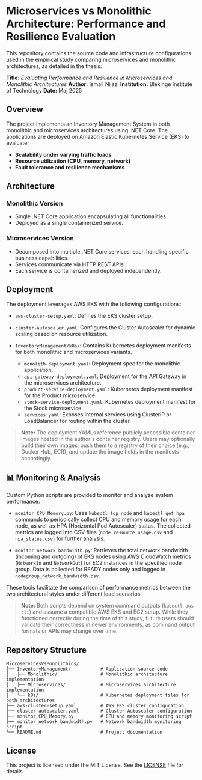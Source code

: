 # Microservices vs Monolithic Architecture: Performance and Resilience Evaluation

This repository contains the source code and infrastructure configurations used in the empirical study comparing microservices and monolithic architectures, as detailed in the thesis:

**Title:** *Evaluating Performance and Resilience in Microservices and Monolithic Architectures*
**Author:** Ismail Nijazi
**Institution:** Blekinge Institute of Technology
**Date:** Maj 2025

## Overview

The project implements an Inventory Management System in both monolithic and microservices architectures using .NET Core. The applications are deployed on Amazon Elastic Kubernetes Service (EKS) to evaluate:

* **Scalability under varying traffic loads**
* **Resource utilization (CPU, memory, network)**
* **Fault tolerance and resilience mechanisms**

## Architecture

### Monolithic Version

* Single .NET Core application encapsulating all functionalities.
* Deployed as a single containerized service.

### Microservices Version

* Decomposed into multiple .NET Core services, each handling specific business capabilities.
* Services communicate via HTTP REST APIs.
* Each service is containerized and deployed independently.

## Deployment

The deployment leverages AWS EKS with the following configurations:

* `aws-cluster-setup.yaml`: Defines the EKS cluster setup.
* `cluster-autoscaler.yaml`: Configures the Cluster Autoscaler for dynamic scaling based on resource utilization.
* `InventoryManagement/k8s/`: Contains Kubernetes deployment manifests for both monolithic and microservices variants.

  * `monolith-deployment.yaml`: Deployment spec for the monolithic application.
  * `api-gateway-deployment.yaml`: Deployment for the API Gateway in the microservices architecture.
  * `product-service-deployment.yaml`: Kubernetes deployment manifest for the Product microservice.
  * `stock-service-deployment.yaml`: Kubernetes deployment manifest for the Stock microservice.
  * `services.yaml`: Exposes internal services using ClusterIP or LoadBalancer for routing within the cluster.

> **Note:** The deployment YAMLs reference publicly accessible container images hosted in the author's container registry. Users may optionally build their own images, push them to a registry of their choice (e.g., Docker Hub, ECR), and update the image fields in the manifests accordingly.

## 📊 Monitoring & Analysis

Custom Python scripts are provided to monitor and analyze system performance:

* `monitor_CPU_Memory.py`: Uses `kubectl top node` and `kubectl get hpa` commands to periodically collect CPU and memory usage for each node, as well as HPA (Horizontal Pod Autoscaler) status. The collected metrics are logged into CSV files (`node_resource_usage.csv` and `hpa_status.csv`) for further analysis.

* `monitor_network_bandwidth.py`: Retrieves the total network bandwidth (incoming and outgoing) of EKS nodes using AWS CloudWatch metrics (`NetworkIn` and `NetworkOut`) for EC2 instances in the specified node group. Data is collected for READY nodes only and logged in `nodegroup_network_bandwidth.csv`.

These tools facilitate the comparison of performance metrics between the two architectural styles under different load scenarios.

> **Note:** Both scripts depend on system command outputs (`kubectl`, `aws cli`) and assume a compatible AWS EKS and EC2 setup. While they functioned correctly during the time of this study, future users should validate their correctness in newer environments, as command output formats or APIs may change over time.

## Repository Structure

```
MicroservicesVsMonolithics/
├── InventoryManagement/           # Application source code
│   ├── Monolithic/                # Monolithic architecture implementation
│   ├── Microservices/             # Microservices architecture implementation
│   └── k8s/                       # Kubernetes deployment files for both architectures
├── aws-cluster-setup.yaml         # AWS EKS cluster configuration
├── cluster-autoscaler.yaml        # Cluster Autoscaler configuration
├── monitor_CPU_Memory.py          # CPU and memory monitoring script
├── monitor_network_bandwidth.py   # Network bandwidth monitoring script
└── README.md                      # Project documentation
```

## License

This project is licensed under the MIT License. See the [LICENSE](https://github.com/ismail-nijazi/MicroservicesVsMonolithics/blob/main/LICENSE) file for details.
